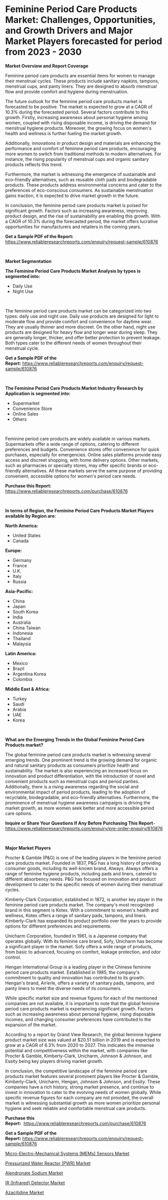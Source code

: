<p><h1>Feminine Period Care Products Market: Challenges, Opportunities, and Growth Drivers and Major Market Players forecasted for period from 2023 - 2030</h1></p><p><strong>Market Overview and Report Coverage</strong></p>
<p><p>Feminine period care products are essential items for women to manage their menstrual cycles. These products include sanitary napkins, tampons, menstrual cups, and panty liners. They are designed to absorb menstrual flow and provide comfort and hygiene during menstruation.</p><p>The future outlook for the feminine period care products market is forecasted to be positive. The market is expected to grow at a CAGR of 10.3% during the forecasted period. Several factors contribute to this growth. Firstly, increasing awareness about personal hygiene among women, coupled with rising disposable income, is driving the demand for menstrual hygiene products. Moreover, the growing focus on women's health and wellness is further fueling the market growth.</p><p>Additionally, innovations in product design and materials are enhancing the performance and comfort of feminine period care products, encouraging more women to switch from traditional methods to modern alternatives. For instance, the rising popularity of menstrual cups and organic sanitary products reflects this trend.</p><p>Furthermore, the market is witnessing the emergence of sustainable and eco-friendly alternatives, such as reusable cloth pads and biodegradable products. These products address environmental concerns and cater to the preferences of eco-conscious consumers. As sustainable menstruation gains traction, it is expected to drive market growth in the future.</p><p>In conclusion, the feminine period care products market is poised for significant growth. Factors such as increasing awareness, improving product design, and the rise of sustainability are enabling this growth. With a CAGR of 10.3% during the forecasted period, the market offers lucrative opportunities for manufacturers and retailers in the coming years.</p></p>
<p><strong>Get a Sample PDF of the Report:</strong> <a href="https://www.reliableresearchreports.com/enquiry/request-sample/610876">https://www.reliableresearchreports.com/enquiry/request-sample/610876</a></p>
<p>&nbsp;</p>
<p><strong>Market Segmentation</strong></p>
<p><strong>The Feminine Period Care Products Market Analysis by types is segmented into:</strong></p>
<p><ul><li>Daily Use</li><li>Night Use</li></ul></p>
<p>&nbsp;</p>
<p><p>The feminine period care products market can be categorized into two types: daily use and night use. Daily use products are designed for light to moderate flow and provide comfort and convenience for daytime wear. They are usually thinner and more discreet. On the other hand, night use products are designed for heavy flow and longer wear during sleep. They are generally longer, thicker, and offer better protection to prevent leakage. Both types cater to the different needs of women throughout their menstrual cycle.</p></p>
<p><strong>Get a Sample PDF of the Report:</strong>&nbsp;<a href="https://www.reliableresearchreports.com/enquiry/request-sample/610876">https://www.reliableresearchreports.com/enquiry/request-sample/610876</a></p>
<p>&nbsp;</p>
<p><strong>The Feminine Period Care Products Market Industry Research by Application is segmented into:</strong></p>
<p><ul><li>Supermarket</li><li>Convenience Store</li><li>Online Sales</li><li>Others</li></ul></p>
<p>&nbsp;</p>
<p><p>Feminine period care products are widely available in various markets. Supermarkets offer a wide range of options, catering to different preferences and budgets. Convenience stores offer convenience for quick purchases, especially for emergencies. Online sales platforms provide easy access and discreet shopping, with home delivery options. Other markets, such as pharmacies or specialty stores, may offer specific brands or eco-friendly alternatives. All these markets serve the same purpose of providing convenient, accessible options for women's period care needs.</p></p>
<p><strong>Purchase this Report:</strong>&nbsp; <a href="https://www.reliableresearchreports.com/purchase/610876">https://www.reliableresearchreports.com/purchase/610876</a></p>
<p>&nbsp;</p>
<p><strong>In terms of Region, the Feminine Period Care Products Market Players available by Region are:</strong></p>
<p>
    <p> <strong> North America: </strong>
        <ul>
            <li>United States</li>
            <li>Canada</li>
        </ul>
        </p> 
    <p> <strong> Europe: </strong>
        <ul>
            <li>Germany</li>
            <li>France</li>
            <li>U.K.</li>
            <li>Italy</li>
            <li>Russia</li>
        </ul>
        </p> 
    <p> <strong> Asia-Pacific: </strong>
        <ul>
            <li>China</li>
            <li>Japan</li>
            <li>South Korea</li>
            <li>India</li>
            <li>Australia</li>
            <li>China Taiwan</li>
            <li>Indonesia</li>
            <li>Thailand</li>
            <li>Malaysia</li>
        </ul>
        </p> 
    <p> <strong> Latin America: </strong>
        <ul>
            <li>Mexico</li>
            <li>Brazil</li>
            <li>Argentina Korea</li>
            <li>Colombia</li>
        </ul>
        </p> 
    <p> <strong> Middle East & Africa: </strong>
        <ul>
            <li>Turkey</li>
            <li>Saudi</li>
            <li>Arabia</li>
            <li>UAE</li>
            <li>Korea</li>
        </ul>
    </p>
    </p>
<p>&nbsp;</p>
<p><strong>What are the Emerging Trends in the Global Feminine Period Care Products market?</strong></p>
<p><p>The global feminine period care products market is witnessing several emerging trends. One prominent trend is the growing demand for organic and natural sanitary products as consumers prioritize health and sustainability. The market is also experiencing an increased focus on innovation and product differentiation, with the introduction of novel and convenient products such as menstrual cups and period panties. Additionally, there is a rising awareness regarding the social and environmental impact of period products, leading to the adoption of recyclable, biodegradable, and eco-friendly alternatives. Furthermore, the prominence of menstrual hygiene awareness campaigns is driving the market growth, as more women seek better and more accessible period care options.</p></p>
<p><strong>Inquire or Share Your Questions If Any Before Purchasing This Report</strong>- <a href="https://www.reliableresearchreports.com/enquiry/pre-order-enquiry/610876">https://www.reliableresearchreports.com/enquiry/pre-order-enquiry/610876</a></p>
<p>&nbsp;</p>
<p><strong>Major Market Players</strong></p>
<p><p>Procter & Gamble (P&G) is one of the leading players in the feminine period care products market. Founded in 1837, P&G has a long history of providing consumer goods, including its well-known brand, Always. Always offers a range of feminine hygiene products, including pads and liners, catered to different absorbency needs. P&G has focused on innovation and product development to cater to the specific needs of women during their menstrual cycles.</p><p>Kimberly-Clark Corporation, established in 1872, is another key player in the feminine period care products market. The company's most recognized brand in this segment is Kotex. With a commitment to women's health and wellness, Kotex offers a range of sanitary pads, tampons, and liners. Kimberly-Clark has expanded its product portfolio over the years to provide options for different preferences and requirements.</p><p>Unicharm Corporation, founded in 1961, is a Japanese company that operates globally. With its feminine care brand, Sofy, Unicharm has become a significant player in the market. Sofy offers a wide range of products, from basic to advanced, focusing on comfort, leakage protection, and odor control.</p><p>Hengan International Group is a leading player in the Chinese feminine period care products market. Established in 1985, the company's commitment to quality and innovation has contributed to its growth. Hengan's brand, An’erle, offers a variety of sanitary pads, tampons, and panty liners to meet the diverse needs of its consumers.</p><p>While specific market size and revenue figures for each of the mentioned companies are not available, it is important to note that the global feminine period care products market is experiencing significant growth. Factors such as increasing awareness about personal hygiene, rising disposable incomes, and changing consumer preferences have contributed to the expansion of the market.</p><p>According to a report by Grand View Research, the global feminine hygiene product market size was valued at $20.51 billion in 2019 and is expected to grow at a CAGR of 6.3% from 2020 to 2027. This indicates the immense potential and competitiveness within the market, with companies like Procter & Gamble, Kimberly-Clark, Unicharm, Johnson & Johnson, and Essity being key players driving market growth.</p><p>In conclusion, the competitive landscape of the feminine period care products market features several prominent players like Procter & Gamble, Kimberly-Clark, Unicharm, Hengan, Johnson & Johnson, and Essity. These companies have a rich history, strong market presence, and continue to invest in innovation to cater to the evolving needs of women globally. While specific revenue figures for each company are not provided, the overall market is witnessing substantial growth as more women prioritize personal hygiene and seek reliable and comfortable menstrual care products.</p></p>
<p><strong>Purchase this Report:</strong>&nbsp;&nbsp;<a href="https://www.reliableresearchreports.com/purchase/610876">https://www.reliableresearchreports.com/purchase/610876</a></p>
<p></p>
<p><strong>Get a Sample PDF of the Report:</strong>&nbsp;<a href="https://www.reliableresearchreports.com/enquiry/request-sample/610876">https://www.reliableresearchreports.com/enquiry/request-sample/610876</a></p>
<p><p><a href="https://www.linkedin.com/pulse/micro-electro-mechanical-systems-mems-sensors-market-research-cr8le/">Micro-Electro-Mechanical Systems (MEMs) Sensors Market</a></p><p><a href="https://www.linkedin.com/pulse/pressurized-water-reactor-pwr-market-size-growth-forecast-rsq7e/">Pressurized Water Reactor (PWR) Market</a></p><p><a href="https://medium.com/@lavernacole2023/alendronate-sodium-market-size-growth-forecast-2023-2030-b91479d67127">Alendronate Sodium Market</a></p><p><a href="https://www.linkedin.com/pulse/ir-infrared-detector-market-size-share-amp-trends-analysis-f88oe/">IR (Infrared) Detector Market</a></p><p><a href="https://medium.com/@ebbaeffertz1951/azacitidine-market-size-growth-forecast-2023-2030-449f83929381">Azacitidine Market</a></p></p>